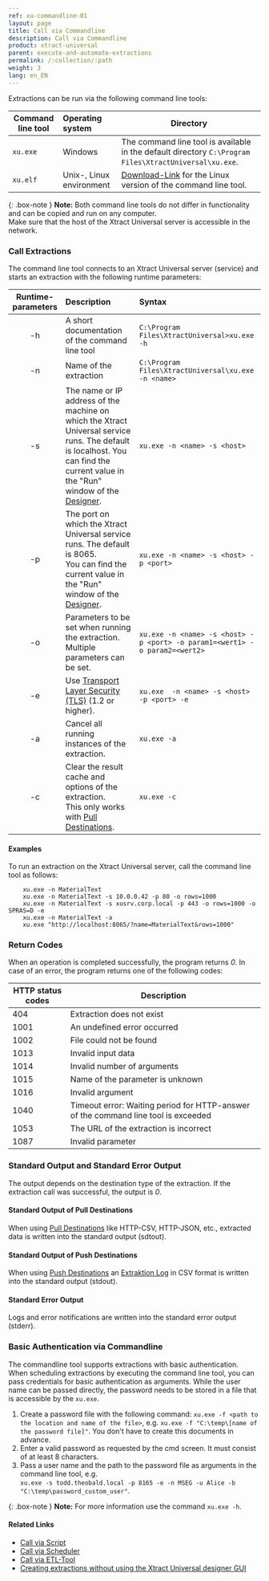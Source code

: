 ```yaml
---
ref: xu-commandline-01
layout: page
title: Call via Commandline
description: Call via Commandline
product: xtract-universal
parent: execute-and-automate-extractions
permalink: /:collection/:path
weight: 3
lang: en_EN
---
```


Extractions can be run via the following command line tools:

| Command line tool | Operating system | Directory |
|---|:---|---|
| `xu.exe` | Windows  | The command line tool is available in the default directory `C:\Program Files\XtractUniversal\xu.exe`. |
| `xu.elf` | Unix-, Linux environment | [Download-Link](https://cdn-files.theobald-software.com/download/XtractUniversal/xu.elf.tar.gz) for the Linux version of the command line tool. |

{: .box-note }
**Note:** Both command line tools do not differ in functionality and can be copied and run on any computer. <br> Make sure that the host of the Xtract Universal server is accessible in the network. 

### Call Extractions
The command line tool connects to an Xtract Universal server (service) and starts an extraction with the following runtime parameters:

| Runtime-<br>parameters   | Description | Syntax  |
|:---:|:---|:---|
| -h        |  A short documentation of the command line tool  |   `C:\Program Files\XtractUniversal>xu.exe -h` |
| -n   |  Name of the extraction  | `C:\Program Files\XtractUniversal\xu.exe -n <name>` |
|   -s       |  The name or IP address of the machine on which the Xtract Universal service runs. The default is localhost. You can find the current value in the "Run" window of the [Designer](../getting-started/designer-overview#main-menu-bar-1).|  `xu.exe -n <name> -s <host>`|
| -p    | The port on which the Xtract Universal service runs. The default is 8065. <br> You can find the current value in the "Run" window of the [Designer](../getting-started/designer-overview#main-menu-bar-1).  | `xu.exe -n <name> -s <host> -p <port>` |
|  -o     | Parameters to be set when running the extraction. <br> Multiple parameters can be set. | `xu.exe -n <name> -s <host> -p <port> -o param1=<wert1> -o param2=<wert2>`|
|  -e  | Use [Transport Layer Security (TLS)](https://docs.microsoft.com/en-us/windows/win32/secauthn/transport-layer-security-protocol) (1.2 or higher). |   `xu.exe  -n <name> -s <host> -p <port> -e`|
| -a    |Cancel all running instances of the extraction. | `xu.exe -a` |
|  -c   | Clear the result cache and options of the extraction. <br> This only works with [Pull Destinations](../destinations#pull-and-push-destinations). | `xu.exe -c` |  

#### Examples
To run an extraction on the Xtract Universal server, call the command line tool as follows:
```
    xu.exe -n MaterialText
    xu.exe -n MaterialText -s 10.0.0.42 -p 80 -o rows=1000
    xu.exe -n MaterialText -s xusrv.corp.local -p 443 -o rows=1000 -o SPRAS=D -e
    xu.exe -n MaterialText -a
    xu.exe "http://localhost:8065/?name=MaterialText&rows=1000"
```

### Return Codes
When an operation is completed successfully, the program returns *0*. In case of an error, the program returns one of the following codes:

|HTTP status codes	|Description|
|---|---|
|404 |	Extraction does not exist|
|1001|	An undefined error occurred|
|1002|	File could not be found|
|1013|	Invalid input data|
|1014|	Invalid number of arguments|
|1015|	Name of the parameter is unknown|
|1016|	Invalid argument|
|1040|	Timeout error: Waiting period for HTTP-answer of the command line tool is exceeded |
|1053|	The URL of the extraction is incorrect |
|1087|	Invalid parameter |

### Standard Output and Standard Error Output
The output depends on the destination type of the extraction. If the extraction call was successful, the output is *0*.

#### Standard Output of Pull Destinations
When using [Pull Destinations](../destinations#pull-and-push-destinations) like HTTP-CSV, HTTP-JSON, etc., extracted data is written into the standard output (sdtout).

#### Standard Output of Push Destinations
When using [Push Destinations](../destinations#pull-and-push-destinations) an [Extraktion Log](../logging/logging-access-via-designer#extraction-logs) in CSV format is written into the standard output (stdout).

#### Standard Error Output
Logs and error notifications are written into the standard error output (stderr).

<!---
### Options for Calling Extractions

#### Synchronous vs. Asynchronous Call
Calling an synchronous extraction blocks further processes, meaning that the application waits until the extraction is completed and a return code is received.

Calling an asynchronous extraction does not block further processes, meaning that an extraction returns an explicit timestamp so that the application does not have to wait for the extraction to complete.
The timestamp can be used to check the status of the extraction.

|Description	|Syntax|
|:---|:---|
|Suppress the Log output of an extraction (only for synchronous extractions with push destinations) |`xu.exe -o quiet-push=true`|
|Call a synchronous extraction (default)|	`xu.exe -o wait=false`|
|Return the timestamp of an extraction |`xu.exe -n <name> -o wait=false 1>>false_output1.txt 2>>false_output2.txt`|

{: .box-tip }
**Tip:** The XU server offers further functionalities e.g., checking the status of an (asynchronous) extraction, receiving logs or metadara of an extraction, etc. These functionalities are only available via [Webservices](./call-via-webservice#weitere-webservices).
--->

### Basic Authentication via Commandline

The commandline tool supports extractions with basic authentication.<br>
When scheduling extractions by executing the command line tool, you can pass credentials for basic authentication as arguments.
While the user name can be passed directly, the password needs to be stored in a file that is accessible by the `xu.exe`.

1. Create a password file with the following command: `xu.exe -f <path to the location and name of the file>`, e.g. `xu.exe -f "C:\temp\[name of the password file]"`.
You don't have to create this documents in advance.
2. Enter a valid password as requested by the cmd screen. It must consist of at least 8 characters.
3. Pass a user name and the path to the password file as arguments in the command line tool, e.g. <br>
`xu.exe -s todd.theobald.local -p 8165 -e -n MSEG -u Alice -b "C:\temp\password_custom_user"`.

{: .box-note }
**Note:** For more information use the command `xu.exe -h`.


#### Related Links
- [Call via Script](https://kb.theobald-software.com/xtract-universal/call-extraction-via-script)
- [Call via Scheduler](./call-via-scheduler)
- [Call via ETL-Tool](./call-via-etl)
- [Creating extractions without using the Xtract Universal designer GUI](https://kb.theobald-software.com/xtract-universal/explanation-of-using-config-command-line-tool)
